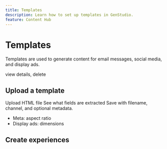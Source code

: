```yaml
---
title: Templates
description: Learn how to set up templates in GenStudio.
feature: Content Hub
---
```


# Templates

Templates are used to generate content for email messages, social media, and display ads.

view details, delete

## Upload a template

Upload HTML file
See what fields are extracted
Save with filename, channel, and optional metadata.

- Meta: aspect ratio
- Display ads: dimensions

## Create experiences
